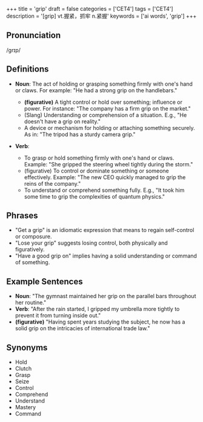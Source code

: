 +++
title = 'grip'
draft = false
categories = ['CET4']
tags = ['CET4']
description = '[grip] vt.握紧，抓牢 n.紧握'
keywords = ['ai words', 'grip']
+++

## Pronunciation
/ɡrɪp/

## Definitions
- **Noun**: The act of holding or grasping something firmly with one's hand or claws. For example: "He had a strong grip on the handlebars."
  - **(figurative)** A tight control or hold over something; influence or power. For instance: "The company has a firm grip on the market."
  - (Slang) Understanding or comprehension of a situation. E.g., "He doesn't have a grip on reality."
  - A device or mechanism for holding or attaching something securely. As in: "The tripod has a sturdy camera grip."

- **Verb**: 
  - To grasp or hold something firmly with one's hand or claws. Example: "She gripped the steering wheel tightly during the storm."
  - (figurative) To control or dominate something or someone effectively. Example: "The new CEO quickly managed to grip the reins of the company."
  - To understand or comprehend something fully. E.g., "It took him some time to grip the complexities of quantum physics."

## Phrases
- "Get a grip" is an idiomatic expression that means to regain self-control or composure.
- "Lose your grip" suggests losing control, both physically and figuratively.
- "Have a good grip on" implies having a solid understanding or command of something.

## Example Sentences
- **Noun**: "The gymnast maintained her grip on the parallel bars throughout her routine."
- **Verb**: "After the rain started, I gripped my umbrella more tightly to prevent it from turning inside out."
- **(figurative)** "Having spent years studying the subject, he now has a solid grip on the intricacies of international trade law."

## Synonyms
- Hold
- Clutch
- Grasp
- Seize
- Control
- Comprehend
- Understand
- Mastery
- Command
